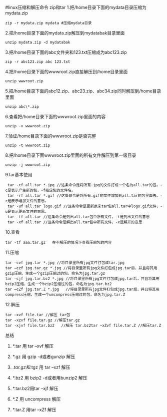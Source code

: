 #linux压缩和解压命令 zip和tar
1.把/home目录下面的mydata目录压缩为mydata.zip

    zip -r mydata.zip mydata #压缩mydata目录
2.把/home目录下面的mydata.zip解压到mydatabak目录里面

    unzip mydata.zip -d mydatabak
3.把/home目录下面的abc文件夹和123.txt压缩成为abc123.zip

    zip -r abc123.zip abc 123.txt
4.把/home目录下面的wwwroot.zip直接解压到/home目录里面

    unzip wwwroot.zip
5.把/home目录下面的abc12.zip、abc23.zip、abc34.zip同时解压到/home目录里面

    unzip abc\*.zip
6.查看把/home目录下面的wwwroot.zip里面的内容

    unzip -v wwwroot.zip
7.验证/home目录下面的wwwroot.zip是否完整

    unzip -t wwwroot.zip
8.把/home目录下面wwwroot.zip里面的所有文件解压到第一级目录

    unzip -j wwwroot.zip
9.tar基本使用
    
     tar -cf all.tar *.jpg //这条命令是将所有.jpg的文件打成一个名为all.tar的包。-c是表示产生新的包，-f指定包的文件名。
     tar -rf all.tar *.gif //这条命令是将所有.gif的文件增加到all.tar的包里面去。-r是表示增加文件的意思。 
     tar -uf all.tar logo.gif //这条命令是更新原来tar包all.tar中logo.gif文件，-u是表示更新文件的意思。 
     tar -tf all.tar //这条命令是列出all.tar包中所有文件，-t是列出文件的意思 
     tar -xf all.tar //这条命令是解出all.tar包中所有文件，-x是解开的意思

10.查看

    tar -tf aaa.tar.gz   在不解压的情况下查看压缩包的内容
11.压缩

    tar –cvf jpg.tar *.jpg //将目录里所有jpg文件打包成tar.jpg
    tar –czf jpg.tar.gz *.jpg //将目录里所有jpg文件打包成jpg.tar后，并且将其用gzip压缩，生成一个gzip压缩过的包，命名为jpg.tar.gz
    tar –cjf jpg.tar.bz2 *.jpg //将目录里所有jpg文件打包成jpg.tar后，并且将其用bzip2压缩，生成一个bzip2压缩过的包，命名为jpg.tar.bz2
    tar –cZf jpg.tar.Z *.jpg   //将目录里所有jpg文件打包成jpg.tar后，并且将其用compress压缩，生成一个umcompress压缩过的包，命名为jpg.tar.Z

12.解压

    tar –xvf file.tar //解压 tar包
    tar -xzvf file.tar.gz //解压tar.gz
    tar -xjvf file.tar.bz2   //解压 tar.bz2tar –xZvf file.tar.Z //解压tar.Z
总结

1. *.tar 用 tar –xvf 解压

2. *.gz 用 gzip -d或者gunzip 解压

3. *.tar.gz和*.tgz 用 tar –xzf 解压

4. *.bz2 用 bzip2 -d或者用bunzip2 解压

5. *.tar.bz2用tar –xjf 解压

6. *.Z 用 uncompress 解压

7. *.tar.Z 用tar –xZf 解压